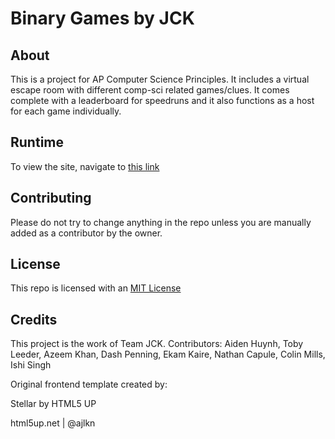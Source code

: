 
# Binary Games by JCK

## About
This is a project for AP Computer Science Principles. It includes a virtual escape room with different comp-sci related games/clues. It comes complete with a leaderboard for speedruns and it also functions as a host for each game individually.

## Runtime

To view the site, navigate to [this link](https://toby-leeder.github.io/binarygames-frontend)

## Contributing

Please do not try to change anything in the repo unless you are manually added as a contributor by the owner.

## License

This repo is licensed with an [MIT License](https://github.com/toby-leeder/binarygames-frontend)

## Credits

This project is the work of Team JCK. Contributors: Aiden Huynh, Toby Leeder, Azeem Khan, Dash Penning, Ekam Kaire, Nathan Capule, Colin Mills, Ishi Singh


Original frontend template created by:

Stellar by HTML5 UP

html5up.net | @ajlkn